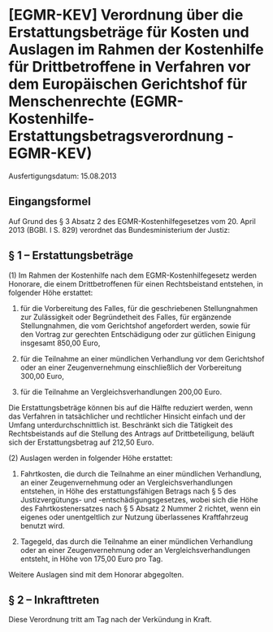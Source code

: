 # [EGMR-KEV] Verordnung über die Erstattungsbeträge für Kosten und Auslagen im Rahmen der Kostenhilfe für Drittbetroffene in Verfahren vor dem Europäischen Gerichtshof für Menschenrechte  (EGMR-Kostenhilfe-Erstattungsbetragsverordnung - EGMR-KEV)

Ausfertigungsdatum: 15.08.2013

 

## Eingangsformel

Auf Grund des § 3 Absatz 2 des EGMR-Kostenhilfegesetzes vom 20. April 2013 (BGBl. I S. 829) verordnet das Bundesministerium der Justiz:


## § 1 – Erstattungsbeträge

(1) Im Rahmen der Kostenhilfe nach dem EGMR-Kostenhilfegesetz werden Honorare, die einem Drittbetroffenen für einen Rechtsbeistand entstehen, in folgender Höhe erstattet:

1. für die Vorbereitung des Falles, für die geschriebenen Stellungnahmen zur Zulässigkeit oder Begründetheit des Falles, für ergänzende Stellungnahmen, die vom Gerichtshof angefordert werden, sowie für den Vortrag zur gerechten Entschädigung oder zur gütlichen Einigung insgesamt 850,00 Euro,

2. für die Teilnahme an einer mündlichen Verhandlung vor dem Gerichtshof oder an einer Zeugenvernehmung einschließlich der Vorbereitung 300,00 Euro,

3. für die Teilnahme an Vergleichsverhandlungen 200,00 Euro.

Die Erstattungsbeträge können bis auf die Hälfte reduziert werden, wenn das Verfahren in tatsächlicher und rechtlicher Hinsicht einfach und der Umfang unterdurchschnittlich ist. Beschränkt sich die Tätigkeit des Rechtsbeistands auf die Stellung des Antrags auf Drittbeteiligung, beläuft sich der Erstattungsbetrag auf 212,50 Euro.

(2) Auslagen werden in folgender Höhe erstattet:

1. Fahrtkosten, die durch die Teilnahme an einer mündlichen Verhandlung, an einer Zeugenvernehmung oder an Vergleichsverhandlungen entstehen, in Höhe des erstattungsfähigen Betrags nach § 5 des Justizvergütungs- und -entschädigungsgesetzes, wobei sich die Höhe des Fahrtkostenersatzes nach § 5 Absatz 2 Nummer 2 richtet, wenn ein eigenes oder unentgeltlich zur Nutzung überlassenes Kraftfahrzeug benutzt wird.

2. Tagegeld, das durch die Teilnahme an einer mündlichen Verhandlung oder an einer Zeugenvernehmung oder an Vergleichsverhandlungen entsteht, in Höhe von 175,00 Euro pro Tag.

Weitere Auslagen sind mit dem Honorar abgegolten.


## § 2 – Inkrafttreten

Diese Verordnung tritt am Tag nach der Verkündung in Kraft.
